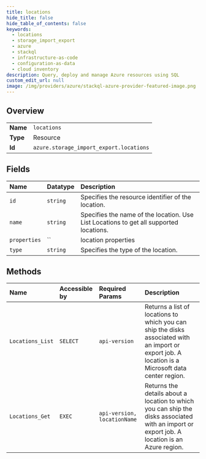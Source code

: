 ```yaml
---
title: locations
hide_title: false
hide_table_of_contents: false
keywords:
  - locations
  - storage_import_export
  - azure    
  - stackql
  - infrastructure-as-code
  - configuration-as-data
  - cloud inventory
description: Query, deploy and manage Azure resources using SQL
custom_edit_url: null
image: /img/providers/azure/stackql-azure-provider-featured-image.png
---
```

  
    

## Overview
<table><tbody>
<tr><td><b>Name</b></td><td><code>locations</code></td></tr>
<tr><td><b>Type</b></td><td>Resource</td></tr>
<tr><td><b>Id</b></td><td><code>azure.storage_import_export.locations</code></td></tr>
</tbody></table>

## Fields
| Name | Datatype | Description |
|:-----|:---------|:------------|
| `id` | `string` | Specifies the resource identifier of the location.  |
| `name` | `string` | Specifies the name of the location. Use List Locations to get all supported locations.  |
| `properties` | `` | location properties |
| `type` | `string` | Specifies the type of the location.  |
## Methods
| Name | Accessible by | Required Params | Description |
|:-----|:--------------|:----------------|:------------|
| `Locations_List` | `SELECT` | `api-version` | Returns a list of locations to which you can ship the disks associated with an import or export job. A location is a Microsoft data center region. |
| `Locations_Get` | `EXEC` | `api-version, locationName` | Returns the details about a location to which you can ship the disks associated with an import or export job. A location is an Azure region. |
